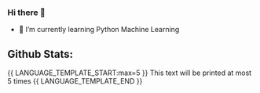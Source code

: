 ### Hi there 👋
- 🌱 I’m currently learning Python Machine Learning
## Github Stats:
{{ LANGUAGE_TEMPLATE_START:max=5 }}
This text will be printed at most 5 times
{{ LANGUAGE_TEMPLATE_END }}

<!--
**Allam0053/Allam0053** is a ✨ _special_ ✨ repository because its `README.md` (this file) appears on your GitHub profile.
